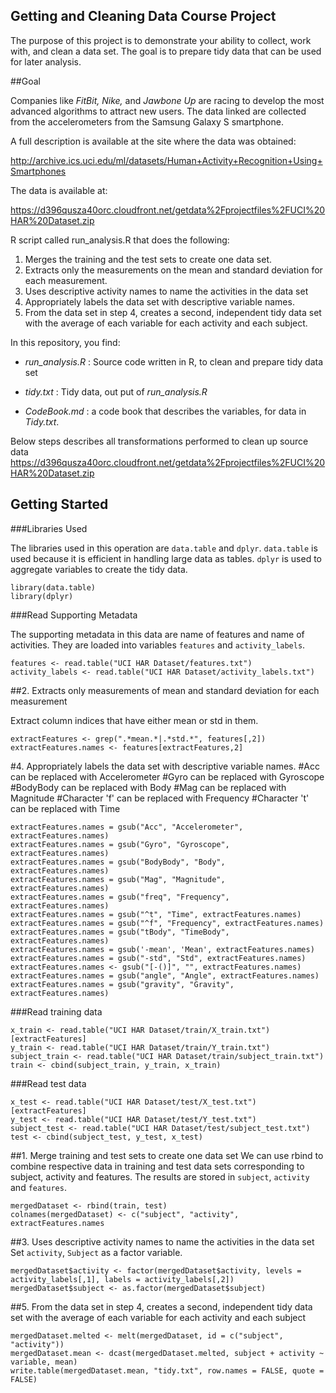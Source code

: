Getting and Cleaning Data Course Project
---------------------------------------------------------------
The purpose of this project is to demonstrate your ability to collect, work with, and clean a data set. The goal is to prepare tidy data that can be used for later analysis.

##Goal

Companies like *FitBit, Nike,* and *Jawbone Up* are racing to develop the most advanced algorithms to attract new users. The data linked are collected from the accelerometers from the Samsung Galaxy S smartphone. 

A full description is available at the site where the data was obtained:  

<http://archive.ics.uci.edu/ml/datasets/Human+Activity+Recognition+Using+Smartphones>

The data is available at:

<https://d396qusza40orc.cloudfront.net/getdata%2Fprojectfiles%2FUCI%20HAR%20Dataset.zip>

R script called run_analysis.R that does the following:
1. Merges the training and the test sets to create one data set.
2. Extracts only the measurements on the mean and standard deviation for each measurement.
3. Uses descriptive activity names to name the activities in the data set
4. Appropriately labels the data set with descriptive variable names.
5. From the data set in step 4, creates a second, independent tidy data set with the average of each variable for each activity and each subject.

In this repository, you find:

- *run_analysis.R* : Source code written in R, to clean and prepare tidy data set

- *tidy.txt* : Tidy data, out put of *run_analysis.R*

- *CodeBook.md* : a code book that describes the variables, for data in *Tidy.txt*. 


Below steps describes all transformations performed to clean up source data <https://d396qusza40orc.cloudfront.net/getdata%2Fprojectfiles%2FUCI%20HAR%20Dataset.zip> 


## Getting Started

###Libraries Used

The libraries used in this operation are `data.table` and `dplyr`. `data.table` is used because it is efficient in handling large data as tables. `dplyr` is used to aggregate variables to create the tidy data.

```{r, message=FALSE}
library(data.table)
library(dplyr)
```


###Read Supporting Metadata

The supporting metadata in this data are name of features and name of activities. They are loaded into variables `features` and `activity_labels`.
```{r}
features <- read.table("UCI HAR Dataset/features.txt")
activity_labels <- read.table("UCI HAR Dataset/activity_labels.txt")
```
##2. Extracts only measurements of mean and standard deviation for each measurement

Extract column indices that have either mean or std in them.
```{r}
extractFeatures <- grep(".*mean.*|.*std.*", features[,2])
extractFeatures.names <- features[extractFeatures,2]
```

#4. Appropriately labels the data set with descriptive variable names. 
#Acc can be replaced with Accelerometer
#Gyro can be replaced with Gyroscope
#BodyBody can be replaced with Body
#Mag can be replaced with Magnitude
#Character 'f' can be replaced with Frequency
#Character 't' can be replaced with Time

```{r}
extractFeatures.names = gsub("Acc", "Accelerometer", extractFeatures.names)
extractFeatures.names = gsub("Gyro", "Gyroscope", extractFeatures.names)
extractFeatures.names = gsub("BodyBody", "Body", extractFeatures.names)
extractFeatures.names = gsub("Mag", "Magnitude", extractFeatures.names)
extractFeatures.names = gsub("freq", "Frequency", extractFeatures.names)
extractFeatures.names = gsub("^t", "Time", extractFeatures.names)
extractFeatures.names = gsub("^f", "Frequency", extractFeatures.names)
extractFeatures.names = gsub("tBody", "TimeBody", extractFeatures.names)
extractFeatures.names = gsub('-mean', 'Mean', extractFeatures.names)
extractFeatures.names = gsub("-std", "Std", extractFeatures.names)
extractFeatures.names <- gsub("[-()]", "", extractFeatures.names)
extractFeatures.names = gsub("angle", "Angle", extractFeatures.names)
extractFeatures.names = gsub("gravity", "Gravity", extractFeatures.names)
```

###Read training data
```{r}
x_train <- read.table("UCI HAR Dataset/train/X_train.txt")[extractFeatures]
y_train <- read.table("UCI HAR Dataset/train/Y_train.txt")
subject_train <- read.table("UCI HAR Dataset/train/subject_train.txt")
train <- cbind(subject_train, y_train, x_train)
```

###Read test data
```{r}
x_test <- read.table("UCI HAR Dataset/test/X_test.txt")[extractFeatures]
y_test <- read.table("UCI HAR Dataset/test/Y_test.txt")
subject_test <- read.table("UCI HAR Dataset/test/subject_test.txt")
test <- cbind(subject_test, y_test, x_test)
```


##1. Merge training and test sets to create one data set
We can use rbind to combine respective data in training and test data sets corresponding to subject, activity and features. The results are stored in `subject`, `activity` and `features`.
```{r}
mergedDataset <- rbind(train, test)
colnames(mergedDataset) <- c("subject", "activity", extractFeatures.names
```


##3. Uses descriptive activity names to name the activities in the data set
Set `activity`, `Subject` as a factor variable. 
```{r}
mergedDataset$activity <- factor(mergedDataset$activity, levels = activity_labels[,1], labels = activity_labels[,2])
mergedDataset$subject <- as.factor(mergedDataset$subject)
```

##5. From the data set in step 4, creates a second, independent tidy data set with the average of each variable for each activity and each subject

```{r}
mergedDataset.melted <- melt(mergedDataset, id = c("subject", "activity"))
mergedDataset.mean <- dcast(mergedDataset.melted, subject + activity ~ variable, mean)
write.table(mergedDataset.mean, "tidy.txt", row.names = FALSE, quote = FALSE)
```